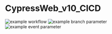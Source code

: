 # CypressWeb_v10_CICD

![example workflow](https://github.com/ShajiSebastian/CypressWeb_v10_CICD/actions/workflows/ownScript.yml/badge.svg?branch=feature-1)
![example branch parameter](https://github.com/ShajiSebastian/CypressWeb_v10_CICD/actions/workflows/ownScript.yml/badge.svg?branch=feature-1)
![example event parameter](https://github.com/ShajiSebastian/CypressWeb_v10_CICD/actions/workflows/ownScript.yml/badge.svg?event=push)

